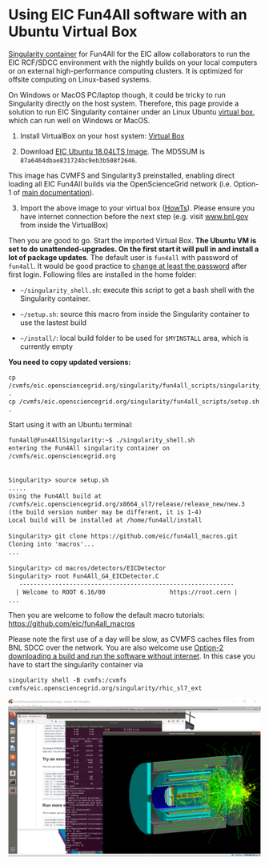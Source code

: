 # Using EIC Fun4All software with an Ubuntu Virtual Box

[Singularity container](./README.md) for Fun4All for the EIC allow collaborators to run the EIC RCF/SDCC environment with the nightly builds on your local computers or on external high-performance computing clusters. It is optimized for offsite computing on Linux-based systems.

On Windows or MacOS PC/laptop though, it could be tricky to run Singularity directly on the host system. Therefore, this page provide a solution to run EIC Singularity container under an Linux Ubuntu [virtual box](https://www.virtualbox.org/wiki/Downloads), which can run well on Windows or MacOS. 

1. Install VirtualBox on your host system: [Virtual Box](https://www.virtualbox.org/)

2. Download [EIC Ubuntu 18.04LTS Image](https://sphenix.sdcc.bnl.gov/WWW/user/phnxbld/EIC/Singularity/Fun4AllSingularityDistribution.ova). The MD5SUM is `87a6464dbae831724bc9eb3b508f2646`.

This image has CVMFS and Singularity3 preinstalled, enabling direct loading all EIC Fun4All builds via the OpenScienceGrid network (i.e. Option-1 of [main documentation](/README.md)).   

3. Import the above image to your virtual box ([HowTs](https://www.google.com/search?q=Virtal+box+import+ova)). Please ensure you have internet connection before the next step (e.g. visit www.bnl.gov from inside the VirtualBox)

Then you are good to go. Start the imported Virtual Box. **The Ubuntu VM is set to do unattended-upgrades. On the first start it will pull in and install a lot of package updates**. The default user is `fun4all` with password of `fun4all`. It would be good practice to [change at least the password](https://www.google.com/search?q=ubuntu+howto+change+password) after first login. Following files are installed in the home folder:
* `~/singularity_shell.sh`: execute this script to get a bash shell with the Singularity container.

* `~/setup.sh`: source this macro from inside the Singularity container to use the lastest build 
* `~/install/`: local build folder to be used for `$MYINSTALL` area, which is currently empty

**You need to copy updated versions:**
```
cp  /cvmfs/eic.opensciencegrid.org/singularity/fun4all_scripts/singularity_shell.sh .
cp /cvmfs/eic.opensciencegrid.org/singularity/fun4all_scripts/setup.sh .
```

Start using it with an Ubuntu terminal:
```
fun4all@Fun4AllSingularity:~$ ./singularity_shell.sh
entering the Fun4All singularity container on /cvmfs/eic.opensciencegrid.org


Singularity> source setup.sh 
.....
Using the Fun4All build at /cvmfs/eic.opensciencegrid.org/x8664_sl7/release/release_new/new.3 (the build version number may be different, it is 1-4)
Local build will be installed at /home/fun4all/install

Singularity> git clone https://github.com/eic/fun4all_macros.git
Cloning into 'macros'...
...

Singularity> cd macros/detectors/EICDetector
Singularity> root Fun4All_G4_EICDetector.C
   ------------------------------------------------------------
  | Welcome to ROOT 6.16/00                  https://root.cern |
...
```
Then you are welcome to follow the default macro tutorials: https://github.com/eic/fun4all_macros

Please note the first use of a day will be slow, as CVMFS caches files from BNL SDCC over the network. You are also welcome use [Option-2 downloading a build and run the software without internet](/README.md#option-2-download-sphenix-build-via-https-archive). In this case you have to start the singularity container via
```
singularity shell -B cvmfs:/cvmfs cvmfs/eic.opensciencegrid.org/singularity/rhic_sl7_ext
```

![Screenshot with Fun4All_G4_EICDetector.C](screenshot.png)
